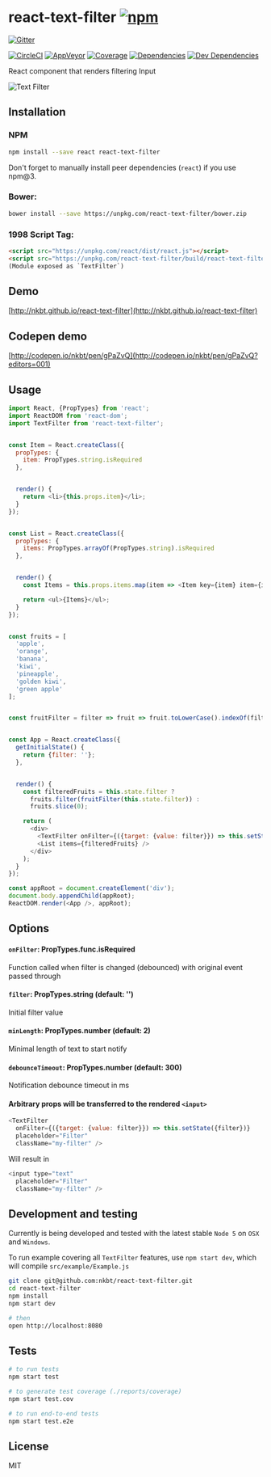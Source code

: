 # react-text-filter [![npm](https://img.shields.io/npm/v/react-text-filter.svg?style=flat-square)](https://www.npmjs.com/package/react-text-filter)

[![Gitter](https://img.shields.io/gitter/room/nkbt/help.svg?style=flat-square)](https://gitter.im/nkbt/help)

[![CircleCI](https://img.shields.io/circleci/project/nkbt/react-text-filter.svg?style=flat-square&label=nix-build)](https://circleci.com/gh/nkbt/react-text-filter)
[![AppVeyor](https://img.shields.io/appveyor/ci/nkbt/react-text-filter.svg?style=flat-square&label=win-build)](https://ci.appveyor.com/project/nkbt/react-text-filter)
[![Coverage](https://img.shields.io/codecov/c/github/nkbt/react-text-filter.svg?style=flat-square)](https://codecov.io/github/nkbt/react-text-filter?branch=master)
[![Dependencies](https://img.shields.io/david/nkbt/react-text-filter.svg?style=flat-square)](https://david-dm.org/nkbt/react-text-filter)
[![Dev Dependencies](https://img.shields.io/david/dev/nkbt/react-text-filter.svg?style=flat-square)](https://david-dm.org/nkbt/react-text-filter#info=devDependencies)

React component that renders filtering Input


![Text Filter](https://cdn.rawgit.com/nkbt/react-text-filter/master/src/example/react-text-filter.gif)



## Installation

### NPM
```sh
npm install --save react react-text-filter
```

Don't forget to manually install peer dependencies (`react`) if you use npm@3.


### Bower:
```sh
bower install --save https://unpkg.com/react-text-filter/bower.zip
```


### 1998 Script Tag:
```html
<script src="https://unpkg.com/react/dist/react.js"></script>
<script src="https://unpkg.com/react-text-filter/build/react-text-filter.js"></script>
(Module exposed as `TextFilter`)
```


## Demo

[http://nkbt.github.io/react-text-filter](http://nkbt.github.io/react-text-filter)

## Codepen demo

[http://codepen.io/nkbt/pen/gPaZvQ](http://codepen.io/nkbt/pen/gPaZvQ?editors=001)

## Usage
```js
import React, {PropTypes} from 'react';
import ReactDOM from 'react-dom';
import TextFilter from 'react-text-filter';


const Item = React.createClass({
  propTypes: {
    item: PropTypes.string.isRequired
  },


  render() {
    return <li>{this.props.item}</li>;
  }
});


const List = React.createClass({
  propTypes: {
    items: PropTypes.arrayOf(PropTypes.string).isRequired
  },


  render() {
    const Items = this.props.items.map(item => <Item key={item} item={item} />);

    return <ul>{Items}</ul>;
  }
});


const fruits = [
  'apple',
  'orange',
  'banana',
  'kiwi',
  'pineapple',
  'golden kiwi',
  'green apple'
];


const fruitFilter = filter => fruit => fruit.toLowerCase().indexOf(filter.toLowerCase()) !== -1;


const App = React.createClass({
  getInitialState() {
    return {filter: ''};
  },


  render() {
    const filteredFruits = this.state.filter ?
      fruits.filter(fruitFilter(this.state.filter)) :
      fruits.slice(0);

    return (
      <div>
        <TextFilter onFilter={({target: {value: filter}}) => this.setState({filter})} />
        <List items={filteredFruits} />
      </div>
    );
  }
});

const appRoot = document.createElement('div');
document.body.appendChild(appRoot);
ReactDOM.render(<App />, appRoot);
```

## Options


#### `onFilter`: PropTypes.func.isRequired

Function called when filter is changed (debounced) with original event passed through


#### `filter`: PropTypes.string (default: '')

Initial filter value


#### `minLength`: PropTypes.number (default: 2)

Minimal length of text to start notify


#### `debounceTimeout`: PropTypes.number (default: 300)

Notification debounce timeout in ms


#### Arbitrary props will be transferred to the rendered `<input>`

```js
<TextFilter
  onFilter={({target: {value: filter}}) => this.setState({filter})}
  placeholder="Filter"
  className="my-filter" />
```

Will result in

```js
<input type="text"
  placeholder="Filter"
  className="my-filter" />
```

## Development and testing

Currently is being developed and tested with the latest stable `Node 5` on `OSX` and `Windows`.

To run example covering all `TextFilter` features, use `npm start dev`, which will compile `src/example/Example.js`

```bash
git clone git@github.com:nkbt/react-text-filter.git
cd react-text-filter
npm install
npm start dev

# then
open http://localhost:8080
```

## Tests

```bash
# to run tests
npm start test

# to generate test coverage (./reports/coverage)
npm start test.cov

# to run end-to-end tests
npm start test.e2e
```

## License

MIT
